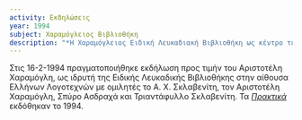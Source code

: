 ```yaml
---
activity: Εκδηλώσεις
year: 1994
subject: Χαραμόγλειος Βιβλιοθήκη
description: "*Η Χαραμόγλειος Ειδική Λευκαδιακή Βιβλιοθήκη ως κέντρο τεκμηρίωσης των λευκαδικών σπουδών,* Αθήνα 16 Φεβρουαρίου 2004. Τα [*Πρακτικά*](/publications/epetiaka-afierwmata/xaramogleios_vilviothiki.html) εκδόθηκαν το 1994 και επανεκδόθηκαν το 2004."
---
```


Στις 16-2-1994 πραγματοποιήθηκε εκδήλωση προς τιμήν του Αριστοτέλη Χαραμόγλη, ως ιδρυτή της Ειδικής Λευκαδικής Βιβλιοθήκης στην αίθουσα Ελλήνων Λογοτεχνών με ομιλητές το A. X. Σκλαβενίτη, τον Αριστοτέλη Χαραμόγλη, Σπύρο Ασδραχά και Τριαντάφυλλο Σκλαβενίτη. Τα [*Πρακτικά*](/publications/epetiaka-afierwmata/xaramogleios_vilviothiki.html) εκδόθηκαν το 1994.
